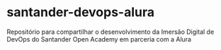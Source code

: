 # santander-devops-alura
Repositório para compartilhar o desenvolvimento da Imersão Digital de DevOps do Santander Open Academy em parceria com a Alura
 